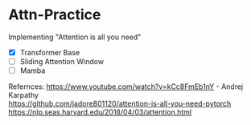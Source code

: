 # Attn-Practice
Implementing "Attention is all you need"

- [x] Transformer Base
- [ ] Sliding Attention Window
- [ ] Mamba

Refernces:
https://www.youtube.com/watch?v=kCc8FmEb1nY - Andrej Karpathy  
https://github.com/jadore801120/attention-is-all-you-need-pytorch  
https://nlp.seas.harvard.edu/2018/04/03/attention.html

  

